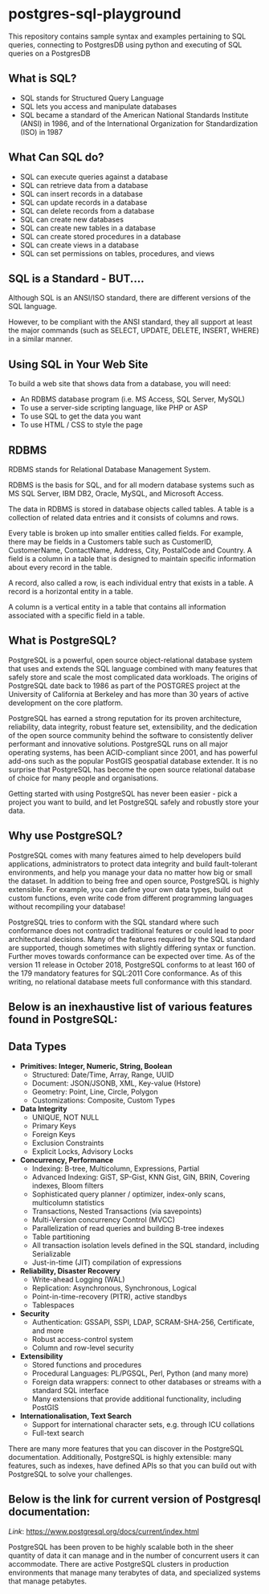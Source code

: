 # postgres-sql-playground
This repository contains sample syntax and examples pertaining to SQL queries, connecting to PostgresDB using python and executing of SQL queries on a PostgresDB


## What is SQL?
* SQL stands for Structured Query Language
* SQL lets you access and manipulate databases
* SQL became a standard of the American National Standards Institute (ANSI) in 1986, and of the International Organization for Standardization (ISO) in 1987

## What Can SQL do?
* SQL can execute queries against a database
* SQL can retrieve data from a database
* SQL can insert records in a database
* SQL can update records in a database
* SQL can delete records from a database
* SQL can create new databases
* SQL can create new tables in a database
* SQL can create stored procedures in a database
* SQL can create views in a database
* SQL can set permissions on tables, procedures, and views

## SQL is a Standard - BUT....
Although SQL is an ANSI/ISO standard, there are different versions of the SQL language.

However, to be compliant with the ANSI standard, they all support at least the major commands (such as SELECT, UPDATE, DELETE, INSERT, WHERE) in a similar manner.

## Using SQL in Your Web Site
To build a web site that shows data from a database, you will need:

* An RDBMS database program (i.e. MS Access, SQL Server, MySQL)
* To use a server-side scripting language, like PHP or ASP
* To use SQL to get the data you want
* To use HTML / CSS to style the page

## RDBMS
RDBMS stands for Relational Database Management System.

RDBMS is the basis for SQL, and for all modern database systems such as MS SQL Server, IBM DB2, Oracle, MySQL, and Microsoft Access.

The data in RDBMS is stored in database objects called tables. A table is a collection of related data entries and it consists of columns and rows.

Every table is broken up into smaller entities called fields. For example, there may be fields in a Customers table such as CustomerID, CustomerName, ContactName, Address, City, PostalCode and Country. A field is a column in a table that is designed to maintain specific information about every record in the table.

A record, also called a row, is each individual entry that exists in a table. A record is a horizontal entity in a table.

A column is a vertical entity in a table that contains all information associated with a specific field in a table.

## What is PostgreSQL?
PostgreSQL is a powerful, open source object-relational database system that uses and extends the SQL language combined with many features that safely store and scale the most complicated data workloads. The origins of PostgreSQL date back to 1986 as part of the POSTGRES project at the University of California at Berkeley and has more than 30 years of active development on the core platform.

PostgreSQL has earned a strong reputation for its proven architecture, reliability, data integrity, robust feature set, extensibility, and the dedication of the open source community behind the software to consistently deliver performant and innovative solutions. PostgreSQL runs on all major operating systems, has been ACID-compliant since 2001, and has powerful add-ons such as the popular PostGIS geospatial database extender. It is no surprise that PostgreSQL has become the open source relational database of choice for many people and organisations.

Getting started with using PostgreSQL has never been easier - pick a project you want to build, and let PostgreSQL safely and robustly store your data.

## Why use PostgreSQL?
PostgreSQL comes with many features aimed to help developers build applications, administrators to protect data integrity and build fault-tolerant environments, and help you manage your data no matter how big or small the dataset. In addition to being free and open source, PostgreSQL is highly extensible. For example, you can define your own data types, build out custom functions, even write code from different programming languages without recompiling your database!

PostgreSQL tries to conform with the SQL standard where such conformance does not contradict traditional features or could lead to poor architectural decisions. Many of the features required by the SQL standard are supported, though sometimes with slightly differing syntax or function. Further moves towards conformance can be expected over time. As of the version 11 release in October 2018, PostgreSQL conforms to at least 160 of the 179 mandatory features for SQL:2011 Core conformance. As of this writing, no relational database meets full conformance with this standard.

## Below is an inexhaustive list of various features found in PostgreSQL:

## Data Types
* **Primitives: Integer, Numeric, String, Boolean**
     * Structured: Date/Time, Array, Range, UUID
     * Document: JSON/JSONB, XML, Key-value (Hstore)
     * Geometry: Point, Line, Circle, Polygon
     * Customizations: Composite, Custom Types
* **Data Integrity**
     * UNIQUE, NOT NULL
     * Primary Keys
     * Foreign Keys
     * Exclusion Constraints
     * Explicit Locks, Advisory Locks
* **Concurrency, Performance**
     * Indexing: B-tree, Multicolumn, Expressions, Partial
     * Advanced Indexing: GiST, SP-Gist, KNN Gist, GIN, BRIN, Covering indexes, Bloom filters
     * Sophisticated query planner / optimizer, index-only scans, multicolumn statistics
     * Transactions, Nested Transactions (via savepoints)
     * Multi-Version concurrency Control (MVCC)
     * Parallelization of read queries and building B-tree indexes
     * Table partitioning
     * All transaction isolation levels defined in the SQL standard, including Serializable
     * Just-in-time (JIT) compilation of expressions
* **Reliability, Disaster Recovery**
     * Write-ahead Logging (WAL)
     * Replication: Asynchronous, Synchronous, Logical
     * Point-in-time-recovery (PITR), active standbys
     * Tablespaces
* **Security**
     * Authentication: GSSAPI, SSPI, LDAP, SCRAM-SHA-256, Certificate, and more
     * Robust access-control system
     * Column and row-level security
* **Extensibility**
     * Stored functions and procedures
     * Procedural Languages: PL/PGSQL, Perl, Python (and many more)
     * Foreign data wrappers: connect to other databases or streams with a standard SQL interface
     * Many extensions that provide additional functionality, including PostGIS
* **Internationalisation, Text Search**
     * Support for international character sets, e.g. through ICU collations
     * Full-text search

There are many more features that you can discover in the PostgreSQL documentation. Additionally, PostgreSQL is highly extensible: many features, such as indexes, have defined APIs so that you can build out with PostgreSQL to solve your challenges.

## Below is the link for current version of Postgresql documentation:

*Link*: https://www.postgresql.org/docs/current/index.html 

PostgreSQL has been proven to be highly scalable both in the sheer quantity of data it can manage and in the number of concurrent users it can accommodate. There are active PostgreSQL clusters in production environments that manage many terabytes of data, and specialized systems that manage petabytes.

